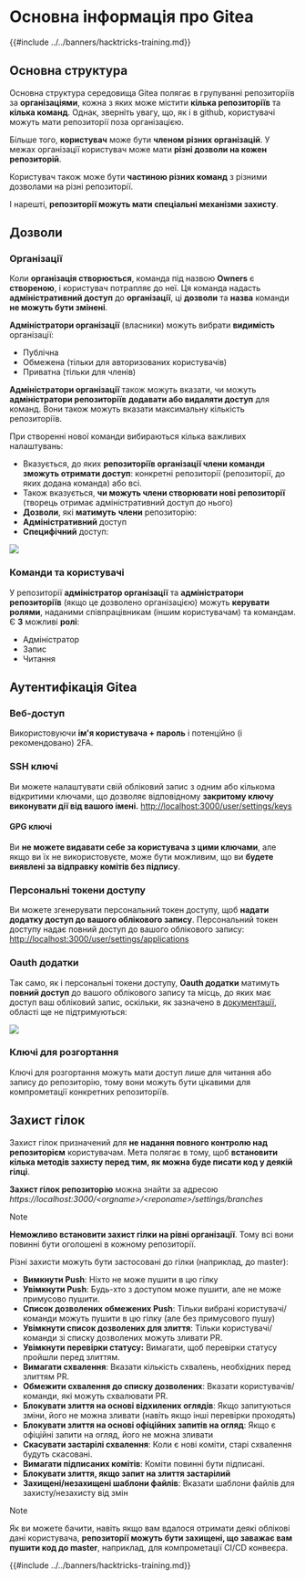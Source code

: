 # Основна інформація про Gitea

{{#include ../../banners/hacktricks-training.md}}

## Основна структура

Основна структура середовища Gitea полягає в групуванні репозиторіїв за **організаціями**, кожна з яких може містити **кілька репозиторіїв** та **кілька команд**. Однак, зверніть увагу, що, як і в github, користувачі можуть мати репозиторії поза організацією.

Більше того, **користувач** може бути **членом** **різних організацій**. У межах організації користувач може мати **різні дозволи на кожен репозиторій**.

Користувач також може бути **частиною різних команд** з різними дозволами на різні репозиторії.

І нарешті, **репозиторії можуть мати спеціальні механізми захисту**.

## Дозволи

### Організації

Коли **організація створюється**, команда під назвою **Owners** є **створеною**, і користувач потрапляє до неї. Ця команда надасть **адміністративний доступ** до **організації**, ці **дозволи** та **назва** команди **не можуть бути змінені**.

**Адміністратори організації** (власники) можуть вибрати **видимість** організації:

- Публічна
- Обмежена (тільки для авторизованих користувачів)
- Приватна (тільки для членів)

**Адміністратори організації** також можуть вказати, чи можуть **адміністратори репозиторіїв** **додавати або видаляти доступ** для команд. Вони також можуть вказати максимальну кількість репозиторіїв.

При створенні нової команди вибираються кілька важливих налаштувань:

- Вказується, до яких **репозиторіїв організації члени команди зможуть отримати доступ**: конкретні репозиторії (репозиторії, до яких додана команда) або всі.
- Також вказується, **чи можуть члени створювати нові репозиторії** (творець отримає адміністративний доступ до нього)
- **Дозволи**, які **матимуть** **члени** репозиторію:
- **Адміністративний** доступ
- **Специфічний** доступ:

![](<../../images/image (118).png>)

### Команди та користувачі

У репозиторії **адміністратор організації** та **адміністратори репозиторіїв** (якщо це дозволено організацією) можуть **керувати ролями**, наданими співпрацівникам (іншим користувачам) та командам. Є **3** можливі **ролі**:

- Адміністратор
- Запис
- Читання

## Аутентифікація Gitea

### Веб-доступ

Використовуючи **ім'я користувача + пароль** і потенційно (і рекомендовано) 2FA.

### **SSH ключі**

Ви можете налаштувати свій обліковий запис з одним або кількома відкритими ключами, що дозволяє відповідному **закритому ключу виконувати дії від вашого імені.** [http://localhost:3000/user/settings/keys](http://localhost:3000/user/settings/keys)

#### **GPG ключі**

Ви **не можете видавати себе за користувача з цими ключами**, але якщо ви їх не використовуєте, може бути можливим, що ви **будете виявлені за відправку комітів без підпису**.

### **Персональні токени доступу**

Ви можете згенерувати персональний токен доступу, щоб **надати додатку доступ до вашого облікового запису**. Персональний токен доступу надає повний доступ до вашого облікового запису: [http://localhost:3000/user/settings/applications](http://localhost:3000/user/settings/applications)

### Oauth додатки

Так само, як і персональні токени доступу, **Oauth додатки** матимуть **повний доступ** до вашого облікового запису та місць, до яких має доступ ваш обліковий запис, оскільки, як зазначено в [документації](https://docs.gitea.io/en-us/oauth2-provider/#scopes), області ще не підтримуються:

![](<../../images/image (194).png>)

### Ключі для розгортання

Ключі для розгортання можуть мати доступ лише для читання або запису до репозиторію, тому вони можуть бути цікавими для компрометації конкретних репозиторіїв.

## Захист гілок

Захист гілок призначений для **не надання повного контролю над репозиторієм** користувачам. Мета полягає в тому, щоб **встановити кілька методів захисту перед тим, як можна буде писати код у деякій гілці**.

**Захист гілок репозиторію** можна знайти за адресою _https://localhost:3000/\<orgname>/\<reponame>/settings/branches_

> [!NOTE]
> **Неможливо встановити захист гілки на рівні організації**. Тому всі вони повинні бути оголошені в кожному репозиторії.

Різні захисти можуть бути застосовані до гілки (наприклад, до master):

- **Вимкнути Push**: Ніхто не може пушити в цю гілку
- **Увімкнути Push**: Будь-хто з доступом може пушити, але не може примусово пушити.
- **Список дозволених обмежених Push**: Тільки вибрані користувачі/команди можуть пушити в цю гілку (але без примусового пушу)
- **Увімкнути список дозволених для злиття**: Тільки користувачі/команди зі списку дозволених можуть зливати PR.
- **Увімкнути перевірки статусу:** Вимагати, щоб перевірки статусу пройшли перед злиттям.
- **Вимагати схвалення**: Вказати кількість схвалень, необхідних перед злиттям PR.
- **Обмежити схвалення до списку дозволених**: Вказати користувачів/команди, які можуть схвалювати PR.
- **Блокувати злиття на основі відхилених оглядів**: Якщо запитуються зміни, його не можна зливати (навіть якщо інші перевірки проходять)
- **Блокувати злиття на основі офіційних запитів на огляд**: Якщо є офіційні запити на огляд, його не можна зливати
- **Скасувати застарілі схвалення**: Коли є нові коміти, старі схвалення будуть скасовані.
- **Вимагати підписаних комітів**: Коміти повинні бути підписані.
- **Блокувати злиття, якщо запит на злиття застарілий**
- **Захищені/незахищені шаблони файлів**: Вказати шаблони файлів для захисту/незахисту від змін

> [!NOTE]
> Як ви можете бачити, навіть якщо вам вдалося отримати деякі облікові дані користувача, **репозиторії можуть бути захищені, що заважає вам пушити код до master**, наприклад, для компрометації CI/CD конвеєра.

{{#include ../../banners/hacktricks-training.md}}
